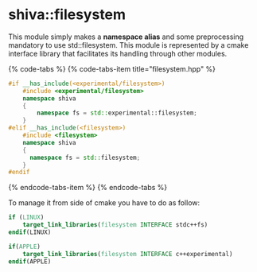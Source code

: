 # shiva::filesystem

This module simply makes a **namespace alias** and some preprocessing mandatory to use std::filesystem. This module is represented by a cmake interface library that facilitates its handling through other modules.

{% code-tabs %}
{% code-tabs-item title="filesystem.hpp" %}
```cpp
#if __has_include(<experimental/filesystem>)
    #include <experimental/filesystem>
    namespace shiva
    {
        namespace fs = std::experimental::filesystem;
    }
#elif __has_include(<filesystem>)
    #include <filesystem>
    namespace shiva
    {
      namespace fs = std::filesystem;
    }
#endif
```
{% endcode-tabs-item %}
{% endcode-tabs %}

To manage it from side of cmake you have to do as follow:

```cmake
if (LINUX)
    target_link_libraries(filesystem INTERFACE stdc++fs)
endif(LINUX)

if(APPLE)
    target_link_libraries(filesystem INTERFACE c++experimental)
endif(APPLE)
```

